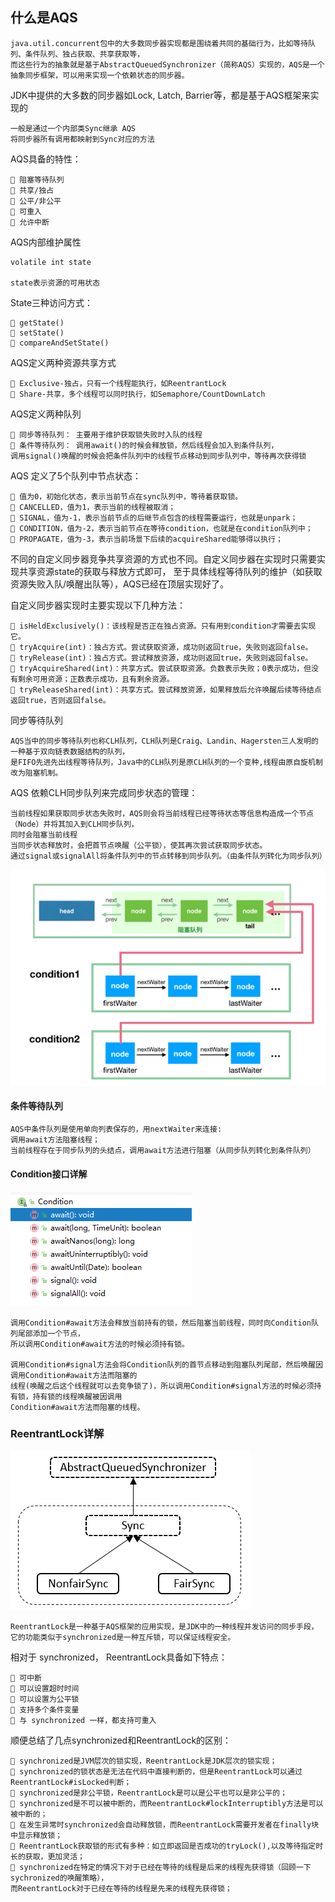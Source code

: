 ## 什么是AQS

    java.util.concurrent包中的大多数同步器实现都是围绕着共同的基础行为，比如等待队列、条件队列、独占获取、共享获取等，
    而这些行为的抽象就是基于AbstractQueuedSynchronizer（简称AQS）实现的，AQS是一个抽象同步框架，可以用来实现一个依赖状态的同步器。

JDK中提供的大多数的同步器如Lock, Latch, Barrier等，都是基于AQS框架来实现的

    一般是通过一个内部类Sync继承 AQS
    将同步器所有调用都映射到Sync对应的方法

AQS具备的特性：

    🚀 阻塞等待队列
    🚀 共享/独占
    🚀 公平/非公平
    🚀 可重入
    🚀 允许中断




AQS内部维护属性

    volatile int state

    state表示资源的可用状态

State三种访问方式：

    🚀 getState()
    🚀 setState()
    🚀 compareAndSetState()

AQS定义两种资源共享方式

    🚀 Exclusive-独占，只有一个线程能执行，如ReentrantLock
    🚀 Share-共享，多个线程可以同时执行，如Semaphore/CountDownLatch

AQS定义两种队列

    🚀 同步等待队列： 主要用于维护获取锁失败时入队的线程
    🚀 条件等待队列： 调用await()的时候会释放锁，然后线程会加入到条件队列，
    调用signal()唤醒的时候会把条件队列中的线程节点移动到同步队列中，等待再次获得锁

AQS 定义了5个队列中节点状态：

    🚀 值为0，初始化状态，表示当前节点在sync队列中，等待着获取锁。
    🚀 CANCELLED，值为1，表示当前的线程被取消；
    🚀 SIGNAL，值为-1，表示当前节点的后继节点包含的线程需要运行，也就是unpark；
    🚀 CONDITION，值为-2，表示当前节点在等待condition，也就是在condition队列中；
    🚀 PROPAGATE，值为-3，表示当前场景下后续的acquireShared能够得以执行；

不同的自定义同步器竞争共享资源的方式也不同。自定义同步器在实现时只需要实现共享资源state的获取与释放方式即可，
至于具体线程等待队列的维护（如获取资源失败入队/唤醒出队等），AQS已经在顶层实现好了。

自定义同步器实现时主要实现以下几种方法：

    🚀 isHeldExclusively()：该线程是否正在独占资源。只有用到condition才需要去实现它。
    🚀 tryAcquire(int)：独占方式。尝试获取资源，成功则返回true，失败则返回false。
    🚀 tryRelease(int)：独占方式。尝试释放资源，成功则返回true，失败则返回false。
    🚀 tryAcquireShared(int)：共享方式。尝试获取资源。负数表示失败；0表示成功，但没有剩余可用资源；正数表示成功，且有剩余资源。
    🚀 tryReleaseShared(int)：共享方式。尝试释放资源，如果释放后允许唤醒后续等待结点返回true，否则返回false。


同步等待队列

    AQS当中的同步等待队列也称CLH队列，CLH队列是Craig、Landin、Hagersten三人发明的一种基于双向链表数据结构的队列，
    是FIFO先进先出线程等待队列，Java中的CLH队列是原CLH队列的一个变种,线程由原自旋机制改为阻塞机制。

AQS 依赖CLH同步队列来完成同步状态的管理：

    当前线程如果获取同步状态失败时，AQS则会将当前线程已经等待状态等信息构造成一个节点（Node）并将其加入到CLH同步队列，
    同时会阻塞当前线程
    当同步状态释放时，会把首节点唤醒（公平锁），使其再次尝试获取同步状态。
    通过signal或signalAll将条件队列中的节点转移到同步队列。（由条件队列转化为同步队列）


![图片](img/J18.png)

#### 条件等待队列

    AQS中条件队列是使用单向列表保存的，用nextWaiter来连接:
    调用await方法阻塞线程；
    当前线程存在于同步队列的头结点，调用await方法进行阻塞（从同步队列转化到条件队列）


#### Condition接口详解

![图片](img/J19.png)

    调用Condition#await方法会释放当前持有的锁，然后阻塞当前线程，同时向Condition队列尾部添加一个节点，
    所以调用Condition#await方法的时候必须持有锁。

    调用Condition#signal方法会将Condition队列的首节点移动到阻塞队列尾部，然后唤醒因调用Condition#await方法而阻塞的
    线程(唤醒之后这个线程就可以去竞争锁了)，所以调用Condition#signal方法的时候必须持有锁，持有锁的线程唤醒被因调用
    Condition#await方法而阻塞的线程。



### ReentrantLock详解

![图片](img/J21.png)

    ReentrantLock是一种基于AQS框架的应用实现，是JDK中的一种线程并发访问的同步手段，
    它的功能类似于synchronized是一种互斥锁，可以保证线程安全。


相对于 synchronized， ReentrantLock具备如下特点：

    🚀 可中断
    🚀 可以设置超时时间
    🚀 可以设置为公平锁
    🚀 支持多个条件变量
    🚀 与 synchronized 一样，都支持可重入


顺便总结了几点synchronized和ReentrantLock的区别：


    🚀 synchronized是JVM层次的锁实现，ReentrantLock是JDK层次的锁实现；
    🚀 synchronized的锁状态是无法在代码中直接判断的，但是ReentrantLock可以通过ReentrantLock#isLocked判断；
    🚀 synchronized是非公平锁，ReentrantLock是可以是公平也可以是非公平的；
    🚀 synchronized是不可以被中断的，而ReentrantLock#lockInterruptibly方法是可以被中断的；
    🚀 在发生异常时synchronized会自动释放锁，而ReentrantLock需要开发者在finally块中显示释放锁；
    🚀 ReentrantLock获取锁的形式有多种：如立即返回是否成功的tryLock(),以及等待指定时长的获取，更加灵活；
    🚀 synchronized在特定的情况下对于已经在等待的线程是后来的线程先获得锁（回顾一下sychronized的唤醒策略），
    而ReentrantLock对于已经在等待的线程是先来的线程先获得锁；







